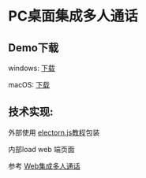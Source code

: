 # PC桌面集成多人通话

## Demo下载

windows: [下载](https://download-sdk.oss-cn-beijing.aliyuncs.com/mp/rtcdemo/%E7%8E%AF%E4%BF%A1%E8%A7%86%E9%A2%91%E4%BC%9A%E8%AE%AE.2.0.1.win.setup.exe)

macOS: [下载](https://download-sdk.oss-cn-beijing.aliyuncs.com/mp/rtcdemo/%E7%8E%AF%E4%BF%A1%E8%A7%86%E9%A2%91%E4%BC%9A%E8%AE%AE.2.0.1.mac.dmg)

## 技术实现:

外部使用 [electorn.js教程](http://www.electronjs.org/)包装

内部load web 端页面

参考 [Web集成多人通话](conference_web.html)
